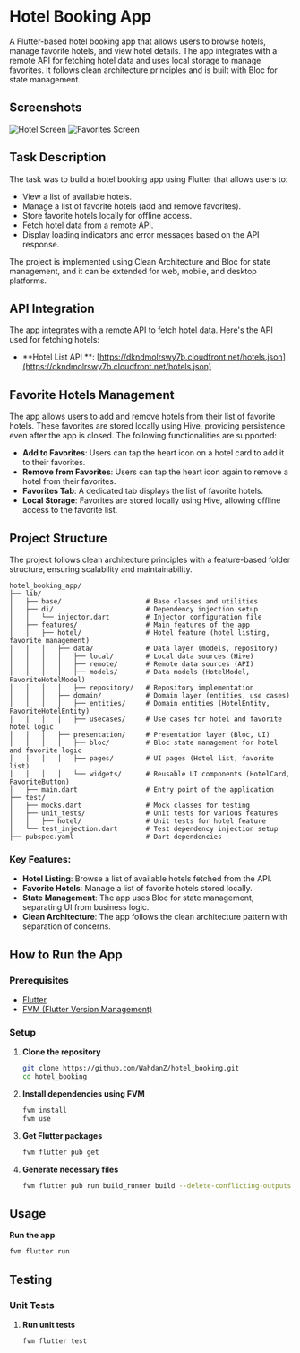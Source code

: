 # Hotel Booking App

A Flutter-based hotel booking app that allows users to browse hotels, manage favorite hotels, and view hotel details.
The app integrates with a remote API for fetching hotel data and uses local storage to manage favorites. It follows
clean architecture principles and is built with Bloc for state management.

## Screenshots

![Hotel Screen](screenshots/hotel.png)
![Favorites Screen](screenshots/favorites.png)

## Task Description

The task was to build a hotel booking app using Flutter that allows users to:

- View a list of available hotels.
- Manage a list of favorite hotels (add and remove favorites).
- Store favorite hotels locally for offline access.
- Fetch hotel data from a remote API.
- Display loading indicators and error messages based on the API response.

The project is implemented using Clean Architecture and Bloc for state management, and it can be extended for web,
mobile, and desktop platforms.

## API Integration

The app integrates with a remote API to fetch hotel data. Here's the API used for fetching hotels:

- **Hotel List API
  **: [https://dkndmolrswy7b.cloudfront.net/hotels.json](https://dkndmolrswy7b.cloudfront.net/hotels.json)

## Favorite Hotels Management

The app allows users to add and remove hotels from their list of favorite hotels. These favorites are stored locally
using Hive, providing persistence even after the app is closed. The following functionalities are supported:

- **Add to Favorites**: Users can tap the heart icon on a hotel card to add it to their favorites.
- **Remove from Favorites**: Users can tap the heart icon again to remove a hotel from their favorites.
- **Favorites Tab**: A dedicated tab displays the list of favorite hotels.
- **Local Storage**: Favorites are stored locally using Hive, allowing offline access to the favorite list.

## Project Structure

The project follows clean architecture principles with a feature-based folder structure, ensuring scalability and
maintainability.

```
hotel_booking_app/
├── lib/
│   ├── base/                     # Base classes and utilities
│   ├── di/                       # Dependency injection setup
│   │   └── injector.dart         # Injector configuration file
│   ├── features/                 # Main features of the app
│   │   ├── hotel/                # Hotel feature (hotel listing, favorite management)
│   │   │   ├── data/             # Data layer (models, repository)
│   │   │   │   ├── local/        # Local data sources (Hive)
│   │   │   │   ├── remote/       # Remote data sources (API)
│   │   │   │   ├── models/       # Data models (HotelModel, FavoriteHotelModel)
│   │   │   │   ├── repository/   # Repository implementation
│   │   │   ├── domain/           # Domain layer (entities, use cases)
│   │   │   │   ├── entities/     # Domain entities (HotelEntity, FavoriteHotelEntity)
│   │   │   │   ├── usecases/     # Use cases for hotel and favorite hotel logic
│   │   │   ├── presentation/     # Presentation layer (Bloc, UI)
│   │   │   │   ├── bloc/         # Bloc state management for hotel and favorite logic
│   │   │   │   ├── pages/        # UI pages (Hotel list, favorite list)
│   │   │   │   └── widgets/      # Reusable UI components (HotelCard, FavoriteButton)
│   ├── main.dart                 # Entry point of the application
├── test/
│   ├── mocks.dart                # Mock classes for testing
│   ├── unit_tests/               # Unit tests for various features
│   │   ├── hotel/                # Unit tests for hotel feature
│   └── test_injection.dart       # Test dependency injection setup
├── pubspec.yaml                  # Dart dependencies
```

### Key Features:

- **Hotel Listing**: Browse a list of available hotels fetched from the API.
- **Favorite Hotels**: Manage a list of favorite hotels stored locally.
- **State Management**: The app uses Bloc for state management, separating UI from business logic.
- **Clean Architecture**: The app follows the clean architecture pattern with separation of concerns.

## How to Run the App

### Prerequisites

- [Flutter](https://flutter.dev/docs/get-started/install)
- [FVM (Flutter Version Management)](https://fvm.app/documentation/getting-started/installation)

### Setup

1. **Clone the repository**
    ```bash
    git clone https://github.com/WahdanZ/hotel_booking.git
    cd hotel_booking
    ```

2. **Install dependencies using FVM**
    ```bash
    fvm install
    fvm use
    ```

3. **Get Flutter packages**
    ```bash
    fvm flutter pub get
    ```

4. **Generate necessary files**
    ```bash
    fvm flutter pub run build_runner build --delete-conflicting-outputs
    ```

## Usage

**Run the app**

```bash
fvm flutter run
```

## Testing

### Unit Tests

1. **Run unit tests**
    ```bash
    fvm flutter test
    ```

